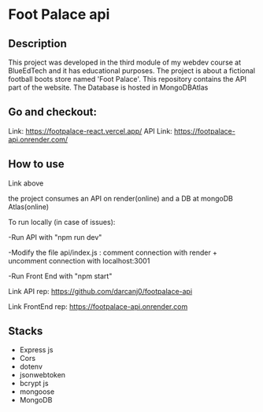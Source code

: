 # Foot Palace api

## Description

This project was developed in the third module of my webdev course at BlueEdTech and it has educational purposes.
The project is about a fictional football boots store named 'Foot Palace'. This repository contains the API part of the website.
The Database is hosted in MongoDBAtlas

## Go and checkout:

Link: https://footpalace-react.vercel.app/
API Link: https://footpalace-api.onrender.com/

## How to use

Link above

the project consumes an API on render(online) and a DB at mongoDB Atlas(online)

To run locally (in case of issues): 

-Run API with "npm run dev"

-Modify the file api/index.js : comment connection with render + uncomment connection with localhost:3001

-Run Front End with "npm start"

Link API rep: https://github.com/darcanj0/footpalace-api

Link FrontEnd rep: https://footpalace-api.onrender.com

## Stacks

<ul>
  <li>Express js</li>
  <li>Cors</li>
  <li>dotenv</li>
  <li>jsonwebtoken</li>
  <li>bcrypt js</li>
  <li>mongoose</li>
  <li>MongoDB</li>
</ul>
